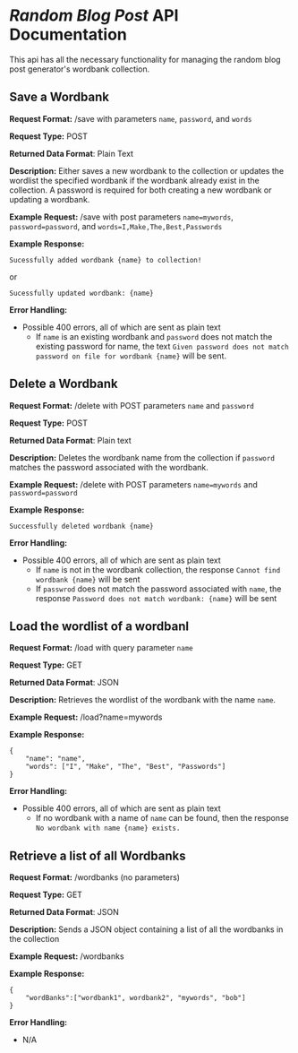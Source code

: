 # *Random Blog Post* API Documentation
This api has all the necessary functionality for managing the random
blog post generator's wordbank collection.

## Save a Wordbank
**Request Format:** /save with parameters `name`, `password`, and `words`

**Request Type:** POST

**Returned Data Format**: Plain Text

**Description:** Either saves a new wordbank to the collection or updates the wordlist the specified
wordbank if the wordbank already exist in the collection. A password is required for both creating
a new wordbank or updating a wordbank. 

**Example Request:** /save with post parameters `name=mywords`, `password=password`, and
`words=I,Make,The,Best,Passwords`

**Example Response:**
```
Sucessfully added wordbank {name} to collection!
```
or
```
Sucessfully updated wordbank: {name}
```

**Error Handling:**
- Possible 400 errors, all of which are sent as plain text
    - If `name` is an existing wordbank and `password` does not match the existing password for
      name, the text `Given password does not match password on file for wordbank {name}` will
      be sent.


## Delete a Wordbank
**Request Format:** /delete with POST parameters `name` and `password`

**Request Type:** POST

**Returned Data Format**: Plain text

**Description:** Deletes the wordbank name from the collection if `password` matches the
password associated with the wordbank.

**Example Request:** /delete with POST parameters `name=mywords` and `password=password`

**Example Response:**
```
Successfully deleted wordbank {name}
```

**Error Handling:**
- Possible 400 errors, all of which are sent as plain text
    - If `name` is not in the wordbank collection, the response `Cannot find wordbank {name}` will
      be sent
    - If `passwrod` does not match the password associated with `name`, the response
      `Password does not match wordbank: {name}` will be sent

## Load the wordlist of a wordbanl
**Request Format:** /load with query parameter `name`

**Request Type:** GET

**Returned Data Format**: JSON

**Description:** Retrieves the wordlist of the wordbank with the name `name`.

**Example Request:** /load?name=mywords

**Example Response:**

```
{
    "name": "name",
    "words": ["I", "Make", "The", "Best", "Passwords"]
}
```

**Error Handling:**
- Possible 400 errors, all of which are sent as plain text
    - If no wordbank with a name of `name` can be found, then the response `No wordbank with name {name} exists.`

## Retrieve a list of all Wordbanks
**Request Format:** /wordbanks (no parameters)

**Request Type:** GET

**Returned Data Format**: JSON

**Description:** Sends a JSON object containing a list of all the wordbanks in the collection

**Example Request:** /wordbanks

**Example Response:**

```
{
    "wordBanks":["wordbank1", wordbank2", "mywords", "bob"]
}
```

**Error Handling:**
- N/A